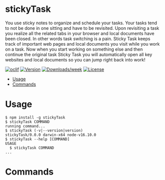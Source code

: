 stickyTask
==========

You use sticky notes to organize and schedule your tasks. Your tasks tend to not be done in one sitting and have to be revisited. Upon revisiting a task you realize all the related tabs in your browser and local documents have been closed. In other words task switching is a pain. Sticky Task keeps track of important web pages and local documents you visit while you work on a task. Now when you start working on something else and then continue the original task Sticky Task you will automatically open all key websites and local documents so you can jump right back into work!

[![oclif](https://img.shields.io/badge/cli-oclif-brightgreen.svg)](https://oclif.io)
[![Version](https://img.shields.io/npm/v/stickyTask.svg)](https://npmjs.org/package/stickyTask)
[![Downloads/week](https://img.shields.io/npm/dw/stickyTask.svg)](https://npmjs.org/package/stickyTask)
[![License](https://img.shields.io/npm/l/stickyTask.svg)](https://github.com/bra1ndump/stickyTask/blob/master/package.json)

<!-- toc -->
* [Usage](#usage)
* [Commands](#commands)
<!-- tocstop -->
# Usage
<!-- usage -->
```sh-session
$ npm install -g stickyTask
$ stickyTask COMMAND
running command...
$ stickyTask (-v|--version|version)
stickyTask/0.0.0 darwin-x64 node-v16.10.0
$ stickyTask --help [COMMAND]
USAGE
  $ stickyTask COMMAND
...
```
<!-- usagestop -->
# Commands
<!-- commands -->

<!-- commandsstop -->
